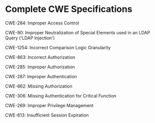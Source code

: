 

# Complete CWE Specifications

CWE-284: Improper Access Control

CWE-90: Improper Neutralization of Special Elements used in an LDAP Query ('LDAP Injection')

CWE-1254: Incorrect Comparison Logic Granularity

CWE-863: Incorrect Authorization

CWE-285: Improper Authorization

CWE-287: Improper Authentication

CWE-862: Missing Authorization

CWE-306: Missing Authentication for Critical Function

CWE-269: Improper Privilege Management

CWE-613: Insufficient Session Expiration
